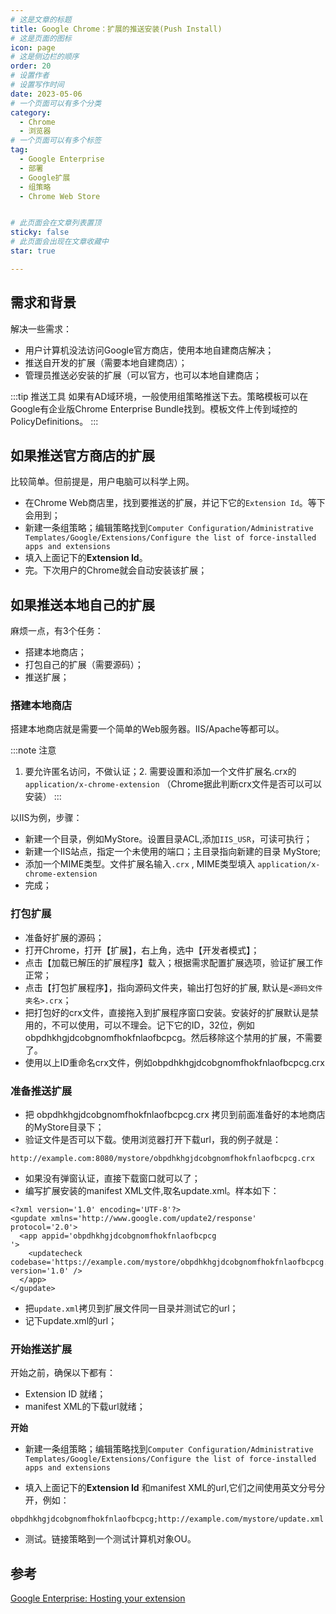 ```yaml
---
# 这是文章的标题
title: Google Chrome：扩展的推送安装(Push Install)
# 这是页面的图标
icon: page
# 这是侧边栏的顺序
order: 20
# 设置作者
# 设置写作时间
date: 2023-05-06
# 一个页面可以有多个分类
category:
  - Chrome
  - 浏览器
# 一个页面可以有多个标签
tag:
  - Google Enterprise
  - 部署
  - Google扩展
  - 组策略
  - Chrome Web Store


# 此页面会在文章列表置顶
sticky: false
# 此页面会出现在文章收藏中
star: true

---
```



## 需求和背景

解决一些需求：

- 用户计算机没法访问Google官方商店，使用本地自建商店解决；
- 推送自开发的扩展（需要本地自建商店）；
- 管理员推送必安装的扩展（可以官方，也可以本地自建商店；

:::tip 推送工具
如果有AD域环境，一般使用组策略推送下去。策略模板可以在Google有企业版Chrome Enterprise Bundle找到。模板文件上传到域控的PolicyDefinitions。
:::


## 如果推送官方商店的扩展

比较简单。但前提是，用户电脑可以科学上网。

- 在Chrome Web商店里，找到要推送的扩展，并记下它的`Extension Id`。等下会用到；
- 新建一条组策略；编辑策略找到`Computer Configuration/Administrative Templates/Google/Extensions/Configure the list of force-installed apps and extensions`
- 填入上面记下的**Extension Id**。
- 完。下次用户的Chrome就会自动安装该扩展；

## 如果推送本地自己的扩展

麻烦一点，有3个任务：

- 搭建本地商店；
- 打包自己的扩展（需要源码）；
- 推送扩展；

### 搭建本地商店

搭建本地商店就是需要一个简单的Web服务器。IIS/Apache等都可以。

:::note 注意
1. 要允许匿名访问，不做认证；2. 需要设置和添加一个文件扩展名.crx的 `application/x-chrome-extension` （Chrome据此判断crx文件是否可以可以安装）
:::

以IIS为例，步骤：

- 新建一个目录，例如MyStore。设置目录ACL,添加`IIS_USR`，可读可执行；
- 新建一个IIS站点，指定一个未使用的端口；主目录指向新建的目录 MyStore;
- 添加一个MIME类型。文件扩展名输入`.crx` , MIME类型填入 `application/x-chrome-extension`
- 完成；


### 打包扩展

- 准备好扩展的源码；
- 打开Chrome，打开【扩展】，右上角，选中【开发者模式】；
- 点击【加载已解压的扩展程序】载入；根据需求配置扩展选项，验证扩展工作正常；
- 点击【打包扩展程序】，指向源码文件夹，输出打包好的扩展, 默认是`<源码文件夹名>.crx`；
- 把打包好的crx文件，直接拖入到扩展程序窗口安装。安装好的扩展默认是禁用的，不可以使用，可以不理会。记下它的ID，32位，例如obpdhkhgjdcobgnomfhokfnlaofbcpcg。然后移除这个禁用的扩展，不需要了。
- 使用以上ID重命名crx文件，例如obpdhkhgjdcobgnomfhokfnlaofbcpcg.crx



### 准备推送扩展

- 把 obpdhkhgjdcobgnomfhokfnlaofbcpcg.crx 拷贝到前面准备好的本地商店的MyStore目录下；
- 验证文件是否可以下载。使用浏览器打开下载url，我的例子就是：

```plain
http://example.com:8080/mystore/obpdhkhgjdcobgnomfhokfnlaofbcpcg.crx
```
- 如果没有弹窗认证，直接下载窗口就可以了；
- 编写扩展安装的manifest XML文件,取名update.xml。样本如下：

```plain
<?xml version='1.0' encoding='UTF-8'?>
<gupdate xmlns='http://www.google.com/update2/response' protocol='2.0'>
  <app appid='obpdhkhgjdcobgnomfhokfnlaofbcpcg
'>
    <updatecheck codebase='https://example.com/mystore/obpdhkhgjdcobgnomfhokfnlaofbcpcg.crx' version='1.0' />
  </app>
</gupdate>
```
- 把`update.xml`拷贝到扩展文件同一目录并测试它的url；
- 记下update.xml的url；


### 开始推送扩展

开始之前，确保以下都有：

- Extension ID 就绪；
- manifest XML的下载url就绪；

**开始**

- 新建一条组策略；编辑策略找到`Computer Configuration/Administrative Templates/Google/Extensions/Configure the list of force-installed apps and extensions`

- 填入上面记下的**Extension Id** 和manifest XML的url,它们之间使用英文分号分开，例如：
```plain
obpdhkhgjdcobgnomfhokfnlaofbcpcg;http://example.com/mystore/update.xml
```
- 测试。链接策略到一个测试计算机对象OU。



## 参考

[Google Enterprise: Hosting your extension](https://docs.google.com/document/d/1pT0ZSbGdrbGvuCsVD2jjxrw-GVz-80rMS2dgkkquhTY/edit#)

